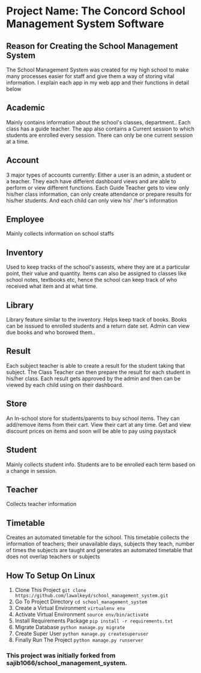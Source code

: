 # Project Name: The Concord School Management System Software

## Reason for Creating the School Management System
The School Management System was created for my high school to make many processes easier for staff and give them a way of storing vital information. I explain each app in my web app and their functions in detail below

## Academic
Mainly contains information about the school's classes, department.. Each class has a guide teacher. The app also contains a Current session to which students are enrolled every session. There can only be one current session at a time.

## Account
3 major types of accounts currently: Either a user is an admin, a student or a teacher. They each have different dashboard views and are able to perform or view different functions. Each Guide Teacher gets to view only his/her class information, can only create attendance or prepare results for his/her students. And each child can only view his' /her's information

## Employee
Mainly collects information on school staffs

## Inventory
Used to keep tracks of the school's assests, where they are at a particular point, their value and quantity. Items can also be assigned to classes like school notes, textbooks etc, hence the school can keep track of who received what item and at what time.

## Library
Library feature similar to the inventory. Helps keep track of books. Books can be isssued to enrolled students and a return date set. Admin can view due books and who borowed them..

## Result
Each subject teacher is able to create a result for the student taking that subject. The Class Teacher can then prepare the result for each student in his/her class. Each result gets approved by the admin and then can be viewed by each child using on their dashboard.

## Store
An In-school store for students/parents to buy school items. They can add/remove items from their cart. View their cart at any time. Get and view discount prices on items and soon will be able to pay using paystack

## Student
Mainly collects student info. Students are to be enrolled each term based on a change in session. 

## Teacher
Collects teacher information

## Timetable
Creates an automated timetable for the school. This timetable collects the information of teachers; their unavailable days, subjects they teach, number of times the subjects are taught and generates an automated timetable that does not overlap teachers or subjects


## How To Setup On Linux
1. Clone This Project `git clone https://github.com/lawalkeyd/school_management_system.git`
2. Go To Project Directory `cd school_management_system`
3. Create a Virtual Environment `virtualenv env`
4. Activate Virtual Environment `source env/bin/activate`
5. Install Requirements Package `pip install -r requirements.txt`
6. Migrate Database `python manage.py migrate`
7. Create Super User `python manage.py createsuperuser`
8. Finally Run The Project `python manage.py runserver`

### This project was initially forked from sajib1066/school_management_system.
